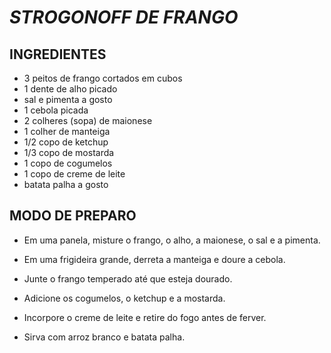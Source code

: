 # _STROGONOFF DE FRANGO_

## **INGREDIENTES**

+ 3 peitos de frango cortados em cubos
+ 1 dente de alho picado
+ sal e pimenta a gosto
+ 1 cebola picada
+ 2 colheres (sopa) de maionese
+ 1 colher de manteiga
+ 1/2 copo de ketchup
+ 1/3 copo de mostarda
+ 1 copo de cogumelos
+ 1 copo de creme de leite
+ batata palha a gosto

## **MODO DE PREPARO**
- Em uma panela, misture o frango, o alho, a maionese, o sal e a pimenta.

- Em uma frigideira grande, derreta a manteiga e doure a cebola.

- Junte o frango temperado até que esteja dourado.

- Adicione os cogumelos, o ketchup e a mostarda.

- Incorpore o creme de leite e retire do fogo antes de ferver.

- Sirva com arroz branco e batata palha.
